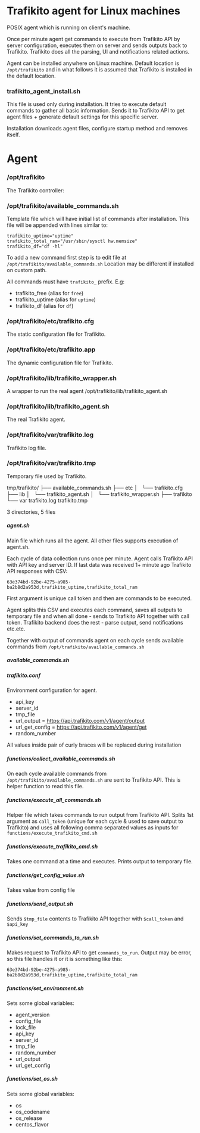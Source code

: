 # Trafikito agent for Linux machines
POSIX agent which is running on client's machine. 

Once per minute agent get commands to execute from Trafikito API by server configuration, 
executes them on server and sends outputs back to Trafikito. 
Trafikito does all the parsing, UI and notifications related actions.

Agent can be installed anywhere on Linux machine.
Default location is `/opt/trafikito` and in what follows it is assumed that Trafikito 
is installed in the default location.

### trafikito_agent_install.sh
This file is used only during installation. It tries to execute default commands to 
gather all basic information. Sends it to Trafikito API to get agent files + generate 
default settings for this specific server.

Installation downloads agent files, configure startup method and removes itself.


# Agent

### /opt/trafikito
The Trafikito controller:

### /opt/trafikito/available_commands.sh
Template file which will have initial list of commands after installation. This file will be appended with lines similar to:

```$xslt
trafikito_uptime="uptime"
trafikito_total_ram="/usr/sbin/sysctl hw.memsize"
trafikito_df="df -hl"
```

To add a new command first step is to edit file at `/opt/trafikito/available_commands.sh`
Location may be different if installed on custom path.

All commands must have `trafikito_` prefix. E.g: 
- trafikito_free (alias for `free`)
- trafikito_uptime (alias for `uptime`)
- trafikito_df (alias for `df`)

### /opt/trafikito/etc/trafikito.cfg
The static configuration file for Trafikito.

### /opt/trafikito/etc/trafikito.app
The dynamic configuration file for Trafikito.

### /opt/trafikito/lib/trafikito_wrapper.sh
A wrapper to run the real agent /opt/trafikito/lib/trafikito_agent.sh

### /opt/trafikito/lib/trafikito_agent.sh
The real Trafikito agent.

### /opt/trafikito/var/trafikito.log
Trafikito log file.

### /opt/trafikito/var/trafikito.tmp
Temporary file used by Trafikito.

tmp/trafikito/
├── available_commands.sh
├── etc
│   └── trafikito.cfg
├── lib
│   └── trafikito_agent.sh
│   └── trafikito_wrapper.sh
├── trafikito
└── var
    trafikito.log
    trafikito.tmp

3 directories, 5 files
##### agent.sh
Main file which runs all the agent. All other files supports execution of agent.sh.

Each cycle of data collection runs once per minute. Agent calls Trafikito API with API key
and server ID. If last data was received 1+ minute ago Trafikito API responses with CSV:

```$xslt
63e374bd-92be-4275-a985-ba2b8d2a953d,trafikito_uptime,trafikito_total_ram
```

First argument is unique call token and then are commands to be executed.

Agent splits this CSV and executes each command, saves all outputs to temporary file and when all done - sends to 
Trafikito API together with call token. Trafikito backend does the rest - parse output, send notifications etc.etc.

Together with output of commands agent on each cycle sends available commands from `/opt/trafikito/available_commands.sh`

##### available_commands.sh

##### trafikito.conf
Environment configuration for agent.

- api_key
- server_id
- tmp_file
- url_output = https://api.trafikito.com/v1/agent/output
- url_get_config = https://api.trafikito.com/v1/agent/get
- random_number

All values inside pair of curly braces will be replaced during installation


##### functions/collect_available_commands.sh

On each cycle available commands from `/opt/trafikito/available_commands.sh` are sent
to Trafikito API. This is helper function to read this file.

##### functions/execute_all_commands.sh

Helper file which takes commands to run output from Trafikito API. Splits 1st argument as
`call_token` (unique for each cycle & used to save output to Trafikito) and uses all following
comma separated values as inputs for `functions/execute_trafikito_cmd.sh`

##### functions/execute_trafikito_cmd.sh

Takes one command at a time and executes. Prints output to temporary file.

##### functions/get_config_value.sh

Takes value from config file

##### functions/send_output.sh

Sends `$tmp_file` contents to Trafikito API together with `$call_token` and `$api_key` 

##### functions/set_commands_to_run.sh

Makes request to Trafikito API to get `commands_to_run`. Output may be error, so this file handles it or
it is something like this:

```$xslt
63e374bd-92be-4275-a985-ba2b8d2a953d,trafikito_uptime,trafikito_total_ram
```

##### functions/set_environment.sh

Sets some global variables:

- agent_version
- config_file
- lock_file
- api_key
- server_id
- tmp_file
- random_number
- url_output
- url_get_config

##### functions/set_os.sh

Sets some global variables:

- os
- os_codename
- os_release
- centos_flavor


